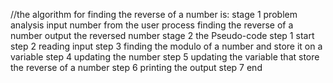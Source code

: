 //the algorithm for finding the reverse of a number is:
stage 1 problem analysis 
input 
number from the user 
process 
finding the reverse of a number 
output 
the reversed number 
stage 2 
the Pseudo-code 
step 1 start
step 2 reading input 
step 3 finding the modulo of a number and store it on a variable 
step 4 updating the number 
step 5 updating the variable that store the reverse of a number 
step 6 printing the output 
step 7 end 
